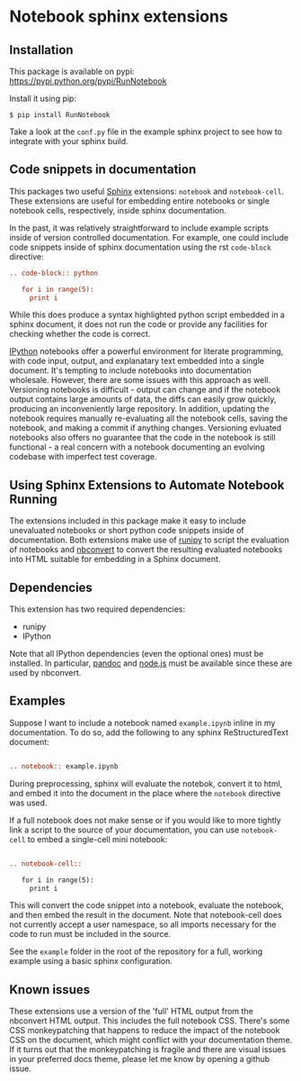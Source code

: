 # Notebook sphinx extensions

## Installation

This package is available on pypi: https://pypi.python.org/pypi/RunNotebook

Install it using pip:

    $ pip install RunNotebook

Take a look at the `conf.py` file in the example sphinx project to see how to 
integrate with your sphinx build.

## Code snippets in documentation

This packages two useful [Sphinx](http://sphinx-doc.org/) extensions: `notebook`
and `notebook-cell`. These extensions are useful for embedding entire
notebooks or single notebook cells, respectively, inside sphinx documentation.

In the past, it was relatively straightforward to include example scripts inside
of version controlled documentation. For example, one could include code
snippets inside of sphinx documentation using the rst `code-block` directive:

```rst
.. code-block:: python

   for i in range(5):
     print i

```

While this does produce a syntax highlighted python script embedded in a sphinx
document, it does not run the code or provide any facilities for checking whether
the code is correct.

[IPython](http://ipython.org) notebooks offer a powerful environment for
literate programming, with code input, output, and explanatary text embedded
into a single document. It's tempting to include notebooks into documentation
wholesale. However, there are some issues with this approach as
well. Versioning notebooks is difficult - output can change and if the notebook
output contains large amounts of data, the diffs can easily grow quickly,
producing an inconveniently large repository. In addition, updating the 
notebook requires manually re-evaluating all the notebook cells, saving the 
notebook, and making a commit if anything changes.  Versioning evluated 
notebooks also offers no guarantee that the code in the notebook is still 
functional - a real concern with a notebook documenting an evolving codebase
with imperfect test coverage.

## Using Sphinx Extensions to Automate Notebook Running

The extensions included in this package make it easy to include unevaluated
notebooks or short python code snippets inside of documentation. Both extensions
make use of [runipy](https://github.com/paulgb/runipy) to script the evaluation
of notebooks and
[nbconvert](http://ipython.org/ipython-doc/rel-1.1.0/interactive/nbconvert.html)
to convert the resulting evaluated notebooks into HTML suitable for embedding in
a Sphinx document.

## Dependencies

This extension has two required dependencies:

* runipy
* IPython

Note that all IPython dependencies (even the optional ones) must be
installed. In particular, [pandoc](http://johnmacfarlane.net/pandoc/) and
[node.js](http://nodejs.org/) must be available since these are used by
nbconvert.

## Examples

Suppose I want to include a notebook named `example.ipynb` inline in my
documentation. To do so, add the following to any sphinx ReStructuredText
document:

```rst

.. notebook:: example.ipynb

```

During preprocessing, sphinx will evaluate the notebok, convert it to html, and
embed it into the document in the place where the `notebook` directive was
used.

If a full notebook does not make sense or if you would like to more tightly link
a script to the source of your documentation, you can use `notebook-cell` to
embed a single-cell mini notebook:

```rst

.. notebook-cell::

   for i in range(5):
     print i

```

This will convert the code snippet into a notebook, evaluate the notebook, and
then embed the result in the document. Note that notebook-cell does not
currently accept a user namespace, so all imports necessary for the code to run
must be included in the source.

See the `example` folder in the root of the repository for a full, working 
example using a basic sphinx configuration.

## Known issues

These extensions use a version of the 'full' HTML output from the nbconvert HTML
output. This includes the full notebook CSS. There's some CSS monkeypatching that 
happens to reduce the impact of the notebook CSS on the document, which might 
conflict with your documentation theme. If it turns out that the monkeypatching
is fragile and there are visual issues in your preferred docs theme, please let me
know by opening a github issue.
